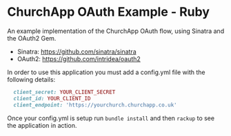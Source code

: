 # ChurchApp OAuth Example - Ruby

An example implementation of the ChurchApp OAuth flow, using Sinatra and the OAuth2 Gem.

* Sinatra: https://github.com/sinatra/sinatra
* OAuth2: https://github.com/intridea/oauth2

In order to use this application you must add a config.yml file with the following details:

````ruby
  client_secret: YOUR_CLIENT_SECRET
  client_id: YOUR_CLIENT_ID
  client_endpoint: 'https://yourchurch.churchapp.co.uk'
````

Once your config.yml is setup run `bundle install` and then `rackup` to see the application in action.
